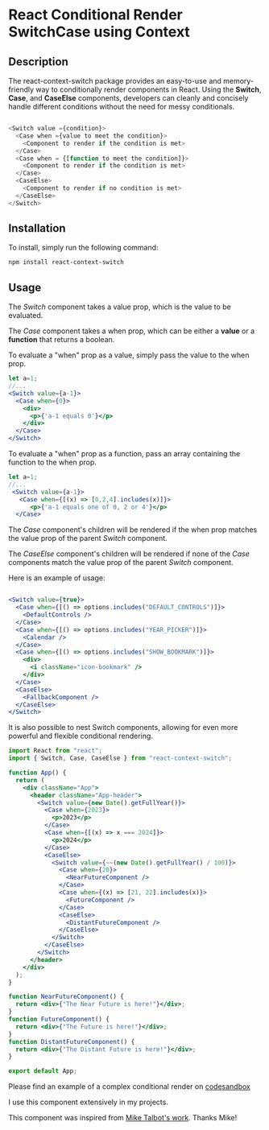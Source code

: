 # React Conditional Render SwitchCase using Context

## Description

The react-context-switch package provides an easy-to-use and memory-friendly way to conditionally render components in React. Using the **Switch**, **Case**, and **CaseElse** components, developers can cleanly and concisely handle different conditions without the need for messy conditionals.

```js

<Switch value ={condition}>
  <Case when ={value to meet the condition}>
    <Component to render if the condition is met>
  </Case>
  <Case when = {[function to meet the condition]}>
    <Component to render if the condition is met>
  </Case>
  <CaseElse>
    <Component to render if no condition is met>
  </CaseElse>
</Switch>

```

## Installation

To install, simply run the following command:

```bash
npm install react-context-switch
```

## Usage

The _Switch_ component takes a value prop, which is the value to be evaluated.

The _Case_ component takes a when prop, which can be either a **value** or a **function** that returns a boolean.

To evaluate a "when" prop as a value, simply pass the value to the when prop.

```jsx
let a=1;
//...
<Switch value={a-1}>
  <Case when={0}>
	<div>
	  <p>{'a-1 equals 0'}</p>
	</div>
  </Case>
</Switch>

```

To evaluate a "when" prop as a function, pass an array containing the function to the when prop.

```jsx
let a=1;
//...
 <Switch value={a-1}>
   <Case when={[(x) => [0,2,4].includes(x)]}>
	  <p>{'a-1 equals one of 0, 2 or 4'}</p>
  </Case>

```

The _Case_ component's children will be rendered if the when prop matches the value prop of the parent _Switch_ component.

The _CaseElse_ component's children will be rendered if none of the _Case_ components match the value prop of the parent _Switch_ component.

Here is an example of usage:

```jsx

<Switch value={true}>
  <Case when={[() => options.includes("DEFAULT_CONTROLS")]}>
    <DefaultControls />
  </Case>
  <Case when={[() => options.includes("YEAR_PICKER")]}>
    <Calendar />
  </Case>
  <Case when={[() => options.includes("SHOW_BOOKMARK")]}>
    <div>
      <i className="icon-bookmark" />
    </div>
  </Case>
  <CaseElse>
    <FallbackComponent />
  </CaseElse>
</Switch>

```

It is also possible to nest Switch components, allowing for even more powerful and flexible conditional rendering.

```jsx
import React from "react";
import { Switch, Case, CaseElse } from "react-context-switch";

function App() {
  return (
    <div className="App">
      <header className="App-header">
        <Switch value={new Date().getFullYear()}>
          <Case when={2023}>
            <p>2023</p>
          </Case>
          <Case when={[(x) => x === 2024]}>
            <p>2024</p>
          </Case>
          <CaseElse>
            <Switch value={~~(new Date().getFullYear() / 100)}>
              <Case when={20}>
                <NearFutureComponent />
              </Case>
              <Case when={(x) => [21, 22].includes(x)}>
                <FutureComponent />
              </Case>
              <CaseElse>
                <DistantFutureComponent />
              </CaseElse>
            </Switch>
          </CaseElse>
        </Switch>
      </header>
    </div>
  );
}

function NearFutureComponent() {
  return <div>{"The Near Future is here!"}</div>;
}
function FutureComponent() {
  return <div>{"The Future is here!"}</div>;
}
function DistantFutureComponent() {
  return <div>{"The Distant Future is here!"}</div>;
}

export default App;
```

Please find an example of a complex conditional render on [codesandbox](https://codesandbox.io/s/react-context-switch-an-example-290kxu?file=/src/styles.css)

I use this component extensively in my projects.

This component was inspired from [Mike Talbot's work](https://github.com/miketalbot). Thanks Mike!
